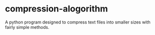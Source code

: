 # compression-alogorithm
A python program designed to compress text files into smaller sizes with fairly simple methods.
